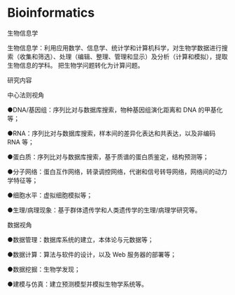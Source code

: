 # Bioinformatics

生物信息学

生物信息学：利用应用数学、信息学、统计学和计算机科学，对生物学数据进行搜索（收集和筛选）、处理（编辑、整理、管理和显示）及分析（计算和模拟），提取生物信息的学科。
把生物学问题转化为计算问题。

研究内容

中心法则视角

●DNA/基因组：序列比对与数据库搜索，物种基因组演化距离和 DNA 的甲基化等；

●RNA：序列比对与数据库搜索，样本间的差异化表达和共表达，以及非编码 RNA 等；

●蛋白质：序列比对与数据库搜索，基于质谱的蛋白质鉴定，结构预测等；

●分子网络：蛋白互作网络，转录调控网络，代谢和信号转导网络，网络间的动力学特征等；

●细胞水平：虚拟细胞模拟等；

●生理/病理现象：基于群体遗传学和人类遗传学的生理/病理学研究等。

数据视角

●数据管理：数据库系统的建立，本体论与元数据等；

●数据计算：算法与软件的设计，以及 Web 服务器的部署等；

●数据挖掘：生物学发现；

●建模与仿真：建立预测模型并模拟生物学系统等。
